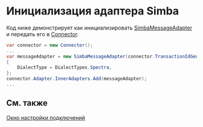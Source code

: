 # Инициализация адаптера Simba

Код ниже демонстрирует как инициализировать [SimbaMessageAdapter](xref:StockSharp.Simba.SimbaMessageAdapter) и передать его в [Connector](xref:StockSharp.Algo.Connector).

```cs
var connector = new Connector();
...
var messageAdapter = new SimbaMessageAdapter(connector.TransactionIdGenerator)
{
	DialectType = DialectTypes.Spectra,
};
connector.Adapter.InnerAdapters.Add(messageAdapter);
...
```

## См. также

[Окно настройки подключений](../../../graphical_user_interface/connection_settings_window.md)
